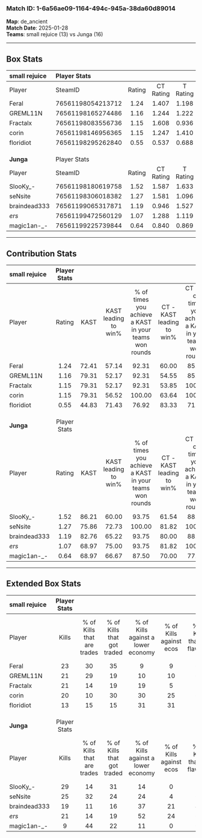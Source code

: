 ### Match ID: 1-6a56ae09-1164-494c-945a-38da60d89014  
**Map**: de_ancient  
**Match Date**: 2025-01-28  
**Teams**: small rejuice (13) vs Junga (16)  

---  

## Box Stats  

| **small rejuice** | Player Stats      |        |           |          |       |      |       |         |        |      |     |
| :- | :- | :-: | :-: | :-: | :-: | :-: | :-: | :-: | :-: | :-: | :-: |
| Player            | SteamID           | Rating | CT Rating | T Rating | KAST  | ADR  | Kills | Assists | Deaths | K/D  | HS% |
| Feral             | 76561198054213712 |  1.24  |   1.407   |  1.198   | 72.41 | 93.5 |  23   |    9    |   20   | 1.15 | 60  |
| GREML11N          | 76561198165274486 |  1.16  |   1.244   |  1.222   | 79.31 | 68.0 |  21   |    7    |   19   | 1.11 | 61  |
| Fractalx          | 76561198083556736 |  1.15  |   1.608   |  0.936   | 79.31 | 83.2 |  21   |    6    |   22   | 0.95 | 52  |
| corin             | 76561198146956365 |  1.15  |   1.247   |  1.410   | 79.31 | 80.4 |  20   |    8    |   20   | 1.00 | 45  |
| floridiot         | 76561198295262840 |  0.55  |   0.537   |  0.688   | 44.83 | 56.7 |  13   |    5    |   23   | 0.57 | 46  |
|                   |                   |        |           |          |       |      |       |         |        |      |     |
|                   |                   |        |           |          |       |      |       |         |        |      |     |
|                   |                   |        |           |          |       |      |       |         |        |      |     |
| **Junga**         | Player Stats      |        |           |          |       |      |       |         |        |      |     |
| Player            | SteamID           | Rating | CT Rating | T Rating | KAST  | ADR  | Kills | Assists | Deaths | K/D  | HS% |
| SlooKy_-          | 76561198180619758 |  1.52  |   1.587   |  1.633   | 86.21 | 93.4 |  29   |    5    |   19   | 1.53 | 72  |
| seNsite           | 76561198306018382 |  1.27  |   1.581   |  1.096   | 75.86 | 76.0 |  25   |    5    |   19   | 1.32 | 48  |
| braindead333      | 76561199065317871 |  1.19  |   0.946   |  1.527   | 82.76 | 83.1 |  19   |    8    |   18   | 1.06 | 63  |
| _ers_             | 76561199472560129 |  1.07  |   1.288   |  1.119   | 68.97 | 80.0 |  21   |    8    |   22   | 0.95 | 33  |
| magic1an-_-       | 76561199225739844 |  0.64  |   0.840   |  0.869   | 68.97 | 53.2 |   9   |    8    |   21   | 0.43 | 33  |
---  

## Contribution Stats  

| **small rejuice** | Player Stats |       |                      |                                                        |                           |                                                             |                          |                                                            |
| :- | :-: | :-: | :-: | :-: | :-: | :-: | :-: | :-: |
| Player            |    Rating    | KAST  | KAST leading to win% | % of times you achieve a KAST in your teams won rounds | CT - KAST leading to win% | CT - % of times you achieve a KAST in your teams won rounds | T - KAST leading to win% | T - % of times you achieve a KAST in your teams won rounds |
| Feral             |     1.24     | 72.41 |        57.14         |                         92.31                          |           60.00           |                            85.71                            |          54.55           |                           100.00                           |
| GREML11N          |     1.16     | 79.31 |        52.17         |                         92.31                          |           54.55           |                            85.71                            |          50.00           |                           100.00                           |
| Fractalx          |     1.15     | 79.31 |        52.17         |                         92.31                          |           53.85           |                           100.00                            |          50.00           |                           83.33                            |
| corin             |     1.15     | 79.31 |        56.52         |                         100.00                         |           63.64           |                           100.00                            |          50.00           |                           100.00                           |
| floridiot         |     0.55     | 44.83 |        71.43         |                         76.92                          |           83.33           |                            71.43                            |          62.50           |                           83.33                            |
|                   |              |       |                      |                                                        |                           |                                                             |                          |                                                            |
|                   |              |       |                      |                                                        |                           |                                                             |                          |                                                            |
|                   |              |       |                      |                                                        |                           |                                                             |                          |                                                            |
| **Junga**         | Player Stats |       |                      |                                                        |                           |                                                             |                          |                                                            |
| Player            |    Rating    | KAST  | KAST leading to win% | % of times you achieve a KAST in your teams won rounds | CT - KAST leading to win% | CT - % of times you achieve a KAST in your teams won rounds | T - KAST leading to win% | T - % of times you achieve a KAST in your teams won rounds |
| SlooKy_-          |     1.52     | 86.21 |        60.00         |                         93.75                          |           61.54           |                            88.89                            |          58.33           |                           100.00                           |
| seNsite           |     1.27     | 75.86 |        72.73         |                         100.00                         |           81.82           |                           100.00                            |          63.64           |                           100.00                           |
| braindead333      |     1.19     | 82.76 |        65.22         |                         93.75                          |           80.00           |                            88.89                            |          53.85           |                           100.00                           |
| _ers_             |     1.07     | 68.97 |        75.00         |                         93.75                          |           81.82           |                           100.00                            |          66.67           |                           85.71                            |
| magic1an-_-       |     0.64     | 68.97 |        66.67         |                         87.50                          |           70.00           |                            77.78                            |          63.64           |                           100.00                           |
---  

## Extended Box Stats  

| **small rejuice** | Player Stats |                            |                            |                                    |                         |                              |                                 |        |                             |                                     |                          |                               |                            |
| :- | :-: | :-: | :-: | :-: | :-: | :-: | :-: | :-: | :-: | :-: | :-: | :-: | :-: |
| Player            |    Kills     | % of Kills that are trades | % of Kills that got traded | % of Kills against a lower economy | % of Kills against ecos | % of Kills that are flawless | % of Kills that are close duels | Deaths | % of Deaths that get traded | % of Deaths against a lower economy | % of Deaths against ecos | % of Deaths that are flawless | % of Deaths that are close |
| Feral             |      23      |             30             |             35             |                 9                  |            9            |              61              |                4                |   20   |             15              |                 10                  |            5             |              50               |             10             |
| GREML11N          |      21      |             29             |             19             |                 10                 |           10            |              62              |                0                |   19   |             21              |                  5                  |            0             |              53               |             11             |
| Fractalx          |      21      |             14             |             19             |                 19                 |            5            |              52              |                0                |   22   |             27              |                  9                  |            5             |              45               |             5              |
| corin             |      20      |             10             |             30             |                 30                 |           25            |              60              |                5                |   20   |             45              |                 10                  |            5             |              60               |             15             |
| floridiot         |      13      |             15             |             15             |                 31                 |           31            |              54              |               15                |   23   |              9              |                  4                  |            0             |              78               |             13             |
|                   |              |                            |                            |                                    |                         |                              |                                 |        |                             |                                     |                          |                               |                            |
|                   |              |                            |                            |                                    |                         |                              |                                 |        |                             |                                     |                          |                               |                            |
|                   |              |                            |                            |                                    |                         |                              |                                 |        |                             |                                     |                          |                               |                            |
| **Junga**         | Player Stats |                            |                            |                                    |                         |                              |                                 |        |                             |                                     |                          |                               |                            |
| Player            |    Kills     | % of Kills that are trades | % of Kills that got traded | % of Kills against a lower economy | % of Kills against ecos | % of Kills that are flawless | % of Kills that are close duels | Deaths | % of Deaths that get traded | % of Deaths against a lower economy | % of Deaths against ecos | % of Deaths that are flawless | % of Deaths that are close |
| SlooKy_-          |      29      |             14             |             31             |                 14                 |            0            |              59              |               10                |   19   |             21              |                 16                  |            0             |              63               |             5              |
| seNsite           |      25      |             32             |             24             |                 24                 |            4            |              60              |               12                |   19   |             21              |                 16                  |            0             |              84               |             0              |
| braindead333      |      19      |             11             |             16             |                 37                 |           21            |              47              |               11                |   18   |             17              |                 22                  |            6             |              44               |             6              |
| _ers_             |      21      |             14             |             19             |                 52                 |           24            |              67              |                5                |   22   |             32              |                  9                  |            0             |              45               |             9              |
| magic1an-_-       |      9       |             44             |             22             |                 11                 |            0            |              67              |               22                |   21   |             29              |                 10                  |            0             |              57               |             0              |
